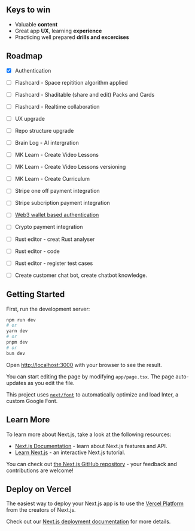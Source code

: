 ## Keys to win
- Valuable **content**
- Great app **UX**, learning **experience**
- Practicing well prepared **drills and excercises**

## Roadmap
- [x] Authentication
- [ ] Flashcard - Space repitition algorithm applied
- [ ] Flashcard - Shaditable (share and edit) Packs and Cards
- [ ] Flashcard - Realtime collaboration
- [ ] UX upgrade
- [ ] Repo structure upgrade
- [ ] Brain Log - AI intergration
- [ ] MK Learn - Create Video Lessons
- [ ] MK Learn - Create Video Lessons versioning
- [ ] MK Learn - Create Curriculum
- [ ] Stripe one off payment integration
- [ ] Stripe subcription payment integration
- [ ] [Web3 wallet based authentication](https://supabase.com/partners/integrations/picket)
- [ ] Crypto payment integration
- [ ] Rust editor - creat Rust analyser
- [ ] Rust editor - code 
- [ ] Rust editor - register test cases
- [ ] Create customer chat bot, create chatbot knowledge.


## Getting Started

First, run the development server:

```bash
npm run dev
# or
yarn dev
# or
pnpm dev
# or
bun dev
```

Open [http://localhost:3000](http://localhost:3000) with your browser to see the result.

You can start editing the page by modifying `app/page.tsx`. The page auto-updates as you edit the file.

This project uses [`next/font`](https://nextjs.org/docs/basic-features/font-optimization) to automatically optimize and load Inter, a custom Google Font.

## Learn More

To learn more about Next.js, take a look at the following resources:

- [Next.js Documentation](https://nextjs.org/docs) - learn about Next.js features and API.
- [Learn Next.js](https://nextjs.org/learn) - an interactive Next.js tutorial.

You can check out [the Next.js GitHub repository](https://github.com/vercel/next.js/) - your feedback and contributions are welcome!

## Deploy on Vercel

The easiest way to deploy your Next.js app is to use the [Vercel Platform](https://vercel.com/new?utm_medium=default-template&filter=next.js&utm_source=create-next-app&utm_campaign=create-next-app-readme) from the creators of Next.js.

Check out our [Next.js deployment documentation](https://nextjs.org/docs/deployment) for more details.
